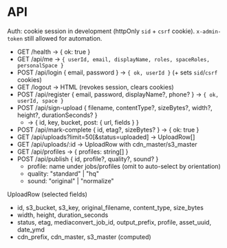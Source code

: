 # API

Auth: cookie session in development (httpOnly `sid` + `csrf` cookie). `x-admin-token` still allowed for automation.

- GET /health → { ok: true }
- GET /api/me → `{ userId, email, displayName, roles, spaceRoles, personalSpace }`
- POST /api/login { email, password } → `{ ok, userId }` (+ sets `sid`/`csrf` cookies)
- GET /logout → HTML (revokes session, clears cookies)
- POST /api/register { email, password, displayName?, phone? } → `{ ok, userId, space }`
- POST /api/sign-upload { filename, contentType?, sizeBytes?, width?, height?, durationSeconds? }
  - → { id, key, bucket, post: { url, fields } }
- POST /api/mark-complete { id, etag?, sizeBytes? } → { ok: true }
- GET /api/uploads?limit=50[&status=uploaded] → UploadRow[]
- GET /api/uploads/:id → UploadRow with cdn_master/s3_master
- GET /api/profiles → { profiles: string[] }
- POST /api/publish { id, profile?, quality?, sound? }
  - profile: name under jobs/profiles (omit to auto-select by orientation)
  - quality: "standard" | "hq"
  - sound: "original" | "normalize"

UploadRow (selected fields)
- id, s3_bucket, s3_key, original_filename, content_type, size_bytes
- width, height, duration_seconds
- status, etag, mediaconvert_job_id, output_prefix, profile, asset_uuid, date_ymd
- cdn_prefix, cdn_master, s3_master (computed)
